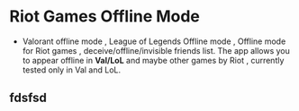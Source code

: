 # Riot Games Offline Mode
- Valorant offline mode , League of Legends Offline mode , Offline mode for Riot games , deceive/offline/invisible friends list.
The app allows you to appear offline in **Val/LoL** and maybe other games by Riot , currently tested only in Val and LoL.


## fdsfsd

